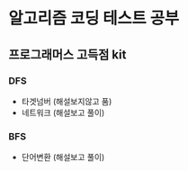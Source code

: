 # 알고리즘 코딩 테스트 공부
## 프로그래머스 고득점 kit
### DFS
- 타겟넘버 (해설보지않고 품)
- 네트워크 (해설보고 풀이)
### BFS
- 단어변환 (해설보고 풀이)
